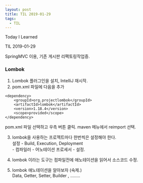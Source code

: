 ```yaml
---
layout: post
title: TIL 2019-01-29
tags:
  - TIL
---
```


Today I Learned

TIL 2019-01-29

SpringMVC 이용, 기존 게시판 리팩토링작업중.

### Lombok

1. Lombok 플러그인을 설치, IntelliJ 재시작.
2. pom.xml 파일에 다음을 추가
```
<dependency>
    <groupId>org.projectlombok</groupId>
    <artifactId>lombok</artifactId>
    <version>1.18.4</version>
    <scope>provided</scope>
</dependency>

```
pom.xml 파일 선택하고 우측 버튼 클릭. maven 메뉴에서 reimport 선택.

3. lombok을 사용하는 프로젝트마다 한번씩은 설정해야 한다.  
    설정 - Build, Execution, Deployment  
          - 컴파일러
            - 어노테이션 프로세서
              - 설정.

4. lombok 이라는 도구는 컴파일전에 애노테이션을 읽어서 소스코드 수정.


5. lombok 애노테이션을 알아보자 (숙제.)  
    Data, Getter, Setter, Builder , ........

